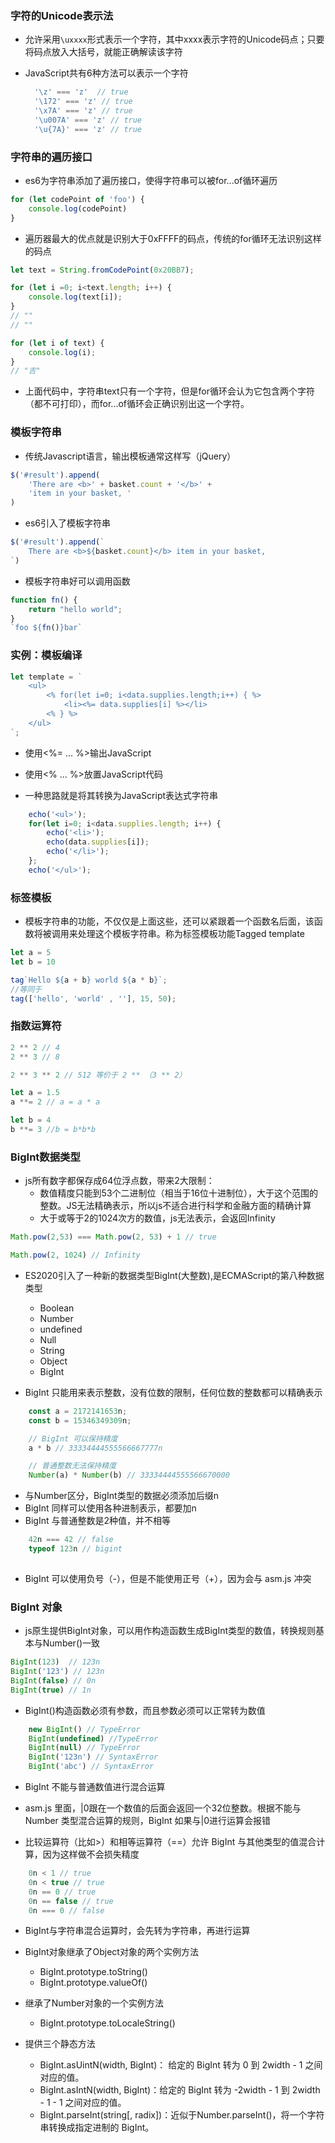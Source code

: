 ### 字符的Unicode表示法
- 允许采用```\uxxxx```形式表示一个字符，其中xxxx表示字符的Unicode码点；只要将码点放入大括号，就能正确解读该字符
- JavaScript共有6种方法可以表示一个字符
  
  ```js
    '\z' === 'z'  // true
    '\172' === 'z' // true
    '\x7A' === 'z' // true
    '\u007A' === 'z' // true
    '\u{7A}' === 'z' // true
  ```

### 字符串的遍历接口
- es6为字符串添加了遍历接口，使得字符串可以被for...of循环遍历

```js
for (let codePoint of 'foo') {
    console.log(codePoint)
}
```

- 遍历器最大的优点就是识别大于0xFFFF的码点，传统的for循环无法识别这样的码点

```js
let text = String.fromCodePoint(0x20BB7);

for (let i =0; i<text.length; i++) {
    console.log(text[i]);
}
// ""
// ""

for (let i of text) {
    console.log(i);
}
// "吉"
```

- 上面代码中，字符串text只有一个字符，但是for循环会认为它包含两个字符（都不可打印），而for...of循环会正确识别出这一个字符。

### 模板字符串
- 传统Javascript语言，输出模板通常这样写（jQuery）

```js
$('#result').append(
    'There are <b>' + basket.count + '</b>' +
    'item in your basket, '
)
```

- es6引入了模板字符串

```js
$('#result').append(`
    There are <b>${basket.count}</b> item in your basket,
`)
```

- 模板字符串好可以调用函数
  
```js
function fn() {
    return "hello world";
}
`foo ${fn()}bar`
```

### 实例：模板编译

```js
let template = `
    <ul>
        <% for(let i=0; i<data.supplies.length;i++) { %>
            <li><%= data.supplies[i] %></li>
        <% } %>
    </ul>
`;
```

- 使用<%= ... %>输出JavaScript
- 使用<% ... %>放置JavaScript代码

- 一种思路就是将其转换为JavaScript表达式字符串

```js
    echo('<ul>');
    for(let i=0; i<data.supplies.length; i++) {
        echo('<li>');
        echo(data.supplies[i]);
        echo('</li>');
    };
    echo('</ul>');
```

### 标签模板
- 模板字符串的功能，不仅仅是上面这些，还可以紧跟着一个函数名后面，该函数将被调用来处理这个模板字符串。称为标签模板功能Tagged template

```js
let a = 5
let b = 10

tag`Hello ${a + b} world ${a * b}`;
//等同于
tag(['hello', 'world' , ''], 15, 50);
```



### 指数运算符

```js
2 ** 2 // 4
2 ** 3 // 8

2 ** 3 ** 2 // 512 等价于 2 ** （3 ** 2）

let a = 1.5
a **= 2 // a = a * a

let b = 4
b **= 3 //b = b*b*b
```

### BigInt数据类型

- js所有数字都保存成64位浮点数，带来2大限制：
  - 数值精度只能到53个二进制位（相当于16位十进制位），大于这个范围的整数。JS无法精确表示，所以js不适合进行科学和金融方面的精确计算
  - 大于或等于2的1024次方的数值，js无法表示，会返回Infinity

```js
Math.pow(2,53) === Math.pow(2, 53) + 1 // true

Math.pow(2, 1024) // Infinity

```

- ES2020引入了一种新的数据类型BigInt(大整数),是ECMAScript的第八种数据类型
  - Boolean
  - Number
  - undefined
  - Null
  - String
  - Object
  - BigInt

- BigInt 只能用来表示整数，没有位数的限制，任何位数的整数都可以精确表示

```js
    const a = 2172141653n;
    const b = 15346349309n;

    // BigInt 可以保持精度
    a * b // 33334444555566667777n

    // 普通整数无法保持精度
    Number(a) * Number(b) // 33334444555566670000
```

- 与Number区分，BigInt类型的数据必须添加后缀n
- BigInt 同样可以使用各种进制表示，都要加n
- BigInt 与普通整数是2种值，并不相等
  
```js
    42n === 42 // false
    typeof 123n // bigint
    
```

- BigInt 可以使用负号（-），但是不能使用正号（+），因为会与 asm.js 冲突

### BigInt 对象
- js原生提供BigInt对象，可以用作构造函数生成BigInt类型的数值，转换规则基本与Number()一致

```js
BigInt(123)  // 123n
BigInt('123') // 123n
BigInt(false) // 0n
BigInt(true) // 1n
```

- BigInt()构造函数必须有参数，而且参数必须可以正常转为数值

```js
    new BigInt() // TypeError
    BigInt(undefined) //TypeError
    BigInt(null) // TypeError
    BigInt('123n') // SyntaxError
    BigInt('abc') // SyntaxError
```

- BigInt 不能与普通数值进行混合运算

- asm.js 里面，|0跟在一个数值的后面会返回一个32位整数。根据不能与 Number 类型混合运算的规则，BigInt 如果与|0进行运算会报错

- 比较运算符（比如>）和相等运算符（==）允许 BigInt 与其他类型的值混合计算，因为这样做不会损失精度

```js
    0n < 1 // true
    0n < true // true
    0n == 0 // true
    0n == false // true
    0n === 0 // false
```

- BigInt与字符串混合运算时，会先转为字符串，再进行运算

- BigInt对象继承了Object对象的两个实例方法
  - BigInt.prototype.toString()
  - BigInt.prototype.valueOf()
- 继承了Number对象的一个实例方法
  - BigInt.prototype.toLocaleString()
- 提供三个静态方法
  - BigInt.asUintN(width, BigInt)： 给定的 BigInt 转为 0 到 2width - 1 之间对应的值。    
  - BigInt.asIntN(width, BigInt)：给定的 BigInt 转为 -2width - 1 到 2width - 1 - 1 之间对应的值。     
  - BigInt.parseInt(string[, radix])：近似于Number.parseInt()，将一个字符串转换成指定进制的 BigInt。    